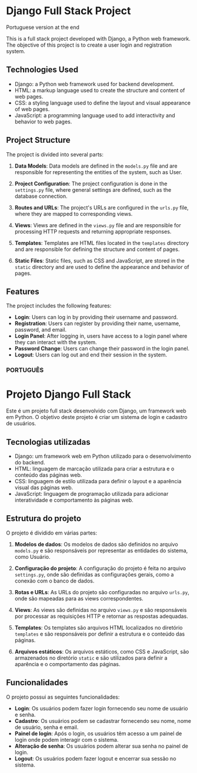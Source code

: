 # Django Full Stack Project

Portuguese version at the end

This is a full stack project developed with Django, a Python web framework. The objective of this project is to create a user login and registration system.

## Technologies Used

- Django: a Python web framework used for backend development.
- HTML: a markup language used to create the structure and content of web pages.
- CSS: a styling language used to define the layout and visual appearance of web pages.
- JavaScript: a programming language used to add interactivity and behavior to web pages.

## Project Structure

The project is divided into several parts:

1. **Data Models**: Data models are defined in the `models.py` file and are responsible for representing the entities of the system, such as User.

2. **Project Configuration**: The project configuration is done in the `settings.py` file, where general settings are defined, such as the database connection.

3. **Routes and URLs**: The project's URLs are configured in the `urls.py` file, where they are mapped to corresponding views.

4. **Views**: Views are defined in the `views.py` file and are responsible for processing HTTP requests and returning appropriate responses.

5. **Templates**: Templates are HTML files located in the `templates` directory and are responsible for defining the structure and content of pages.

6. **Static Files**: Static files, such as CSS and JavaScript, are stored in the `static` directory and are used to define the appearance and behavior of pages.

## Features

The project includes the following features:

- **Login**: Users can log in by providing their username and password.
- **Registration**: Users can register by providing their name, username, password, and email.
- **Login Panel**: After logging in, users have access to a login panel where they can interact with the system.
- **Password Change**: Users can change their password in the login panel.
- **Logout**: Users can log out and end their session in the system.


### PORTUGUÊS

# Projeto Django Full Stack

Este é um projeto full stack desenvolvido com Django, um framework web em Python. O objetivo deste projeto é criar um sistema de login e cadastro de usuários.

## Tecnologias utilizadas

- Django: um framework web em Python utilizado para o desenvolvimento do backend.
- HTML: linguagem de marcação utilizada para criar a estrutura e o conteúdo das páginas web.
- CSS: linguagem de estilo utilizada para definir o layout e a aparência visual das páginas web.
- JavaScript: linguagem de programação utilizada para adicionar interatividade e comportamento às páginas web.

## Estrutura do projeto

O projeto é dividido em várias partes:

1. **Modelos de dados**: Os modelos de dados são definidos no arquivo `models.py` e são responsáveis por representar as entidades do sistema, como Usuário.

2. **Configuração do projeto**: A configuração do projeto é feita no arquivo `settings.py`, onde são definidas as configurações gerais, como a conexão com o banco de dados.

3. **Rotas e URLs**: As URLs do projeto são configuradas no arquivo `urls.py`, onde são mapeadas para as views correspondentes.

4. **Views**: As views são definidas no arquivo `views.py` e são responsáveis por processar as requisições HTTP e retornar as respostas adequadas.

5. **Templates**: Os templates são arquivos HTML localizados no diretório `templates` e são responsáveis por definir a estrutura e o conteúdo das páginas.

6. **Arquivos estáticos**: Os arquivos estáticos, como CSS e JavaScript, são armazenados no diretório `static` e são utilizados para definir a aparência e o comportamento das páginas.

## Funcionalidades

O projeto possui as seguintes funcionalidades:

- **Login**: Os usuários podem fazer login fornecendo seu nome de usuário e senha.
- **Cadastro**: Os usuários podem se cadastrar fornecendo seu nome, nome de usuário, senha e email.
- **Painel de login**: Após o login, os usuários têm acesso a um painel de login onde podem interagir com o sistema.
- **Alteração de senha**: Os usuários podem alterar sua senha no painel de login.
- **Logout**: Os usuários podem fazer logout e encerrar sua sessão no sistema.
